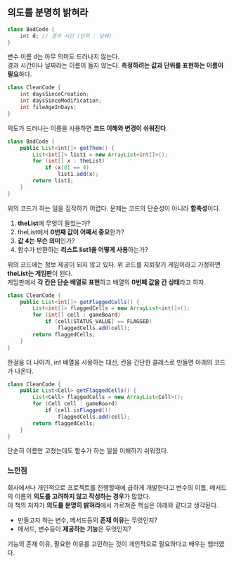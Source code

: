 ## 의도를 분명히 밝혀라

```java
class BadCode {
    int d; // 경과 시간 (단위 : 날짜)
}
```

변수 이름 d는 아무 의미도 드러나지 않는다.  
경과 시간이나 날짜라는 이름이 들지 않는다. **측정하려는 값과 단위를 표현하는 이름이 필요**하다.

```java
class CleanCode {
    int daysSinceCreation;
    int daysSinceModification;
    int fileAgeInDays;
}
```

의도가 드러나는 이름을 사용하면 **코드 이해와 변경이 쉬워진다**.

```java
class BadCode {
    public List<int[]> getThem() {
        List<int[]> list1 = new ArrayList<int[]>();
        for (int[] x : theList)
            if (x[0] == 4)
                list1.add(x);
        return list1;
    }
}
```

위의 코드가 하는 일을 짐작하기 어렵다.
문제는 코드의 단순성이 아니라 **함축성**이다.

1. **theList**에 무엇이 들었는가?
2. theList에서 **0번째 값이 어째서 중요**한가?
3. **값 4는 무슨 의미**인가?
4. 함수가 반환하는 **리스트 list1을 어떻게 사용**하는가?

위의 코드에는 정보 제공이 되지 않고 있다. 위 코드를 지뢰찾기 게임이라고 가정하면
**theList는 게임판**이 된다.  
게임판에서 **각 칸은 단순 배열로 표현**하고 배열의 **0번째 값을 칸 상태**라고 하자.

```java
class CleanCode {
    public List<int[]> getFlaggedCells() {
        List<int[]> flaggedCells = new ArrayList<int[]>();
        for (int[] cell : gameBoard)
            if (cell[STATUS_VALUE] == FLAGGED)
                flaggedCells.add(cell);
        return flaggedCells;
    }
}
```

한걸음 더 나아가, int 배열을 사용하는 대신, 칸을 간단한 클래스로 만들면 아래의 코드가 나온다.

```java
class CleanCode {
    public List<Cell> getFlaggedCells() {
        List<Cell> flaggedCells = new ArrayList<Cell>();
        for (Cell cell : gameBoard)
            if (cell.isFlagged())
                flaggedCells.add(cell);
        return flaggedCells;
    }
}
```

단순히 이름만 고쳤는데도 함수가 하는 일을 이해하기 쉬워졌다.

### 느낀점

회사에서나 개인적으로 프로젝트를 진행할때에 급하게 개발한다고 변수의 이름, 메서드의 이름의 **의도를 고려하지 않고 작성하는 경우**가 많았다.  
이 책의 저자가 **의도를 분명히 밝혀라**에서 가르쳐준 핵심은 아래와 같다고 생각된다.

- 만들고자 하는 변수, 메서드등의 **존재 이유**는 무엇인지?
- 메서드, 변수등이 **제공하는 기능**은 무엇인지?

기능의 존재 이유, 필요한 이유를 고민하는 것이 개인적으로 필요하다고 배우는 챕터였다.
